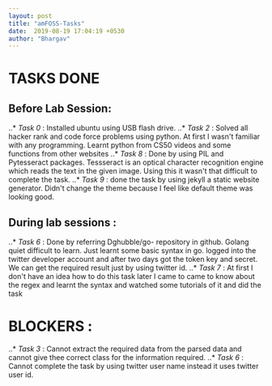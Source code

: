```yaml
---
layout: post
title: "amFOSS-Tasks"
date:  2019-08-19 17:04:19 +0530
author: "Bhargav"
---
```

TASKS DONE
==========
 Before Lab Session:
 ------------------

 ..* _Task 0_ :
  Installed ubuntu using USB flash drive.
 ..* _Task 2_ :
 Solved all hacker rank and code force problems using python. At first  I wasn't familiar with any programming. Learnt python from CS50 videos and some functions from other websites
 ..* _Task 8_ :
 Done by using PIL and Pytesseract packages. Tessseract is an optical  character recognition engine which reads the text in the given image. Using this it wasn't that difficult to complete the task.
 ..* _Task 9_ :
 done the task by using jekyll  a static website generator. Didn't change the theme because I feel like default theme was looking good.

  During lab sessions :
  -------------------

 ..* _Task 6_ :
  Done by referring Dghubble/go- repository in github. Golang quiet difficult to learn. Just learnt some basic syntax in go. logged into  the twitter developer account and after two days got the token key and secret. We can get the required result just by using twitter id.
  ..* _Task 7_ :
  At first I don't have an idea how to do this task later I came  to  came to  know about the regex and learnt the syntax and watched some tutorials of it and did the task


 BLOCKERS :
 ========

 ..* _Task 3_ :
  Cannot extract  the required data from the parsed data and cannot give thee correct class for the information required.
 ..* _Task 6_ :
  Cannot complete the task by using twitter user name instead it uses twitter  user id.
 
